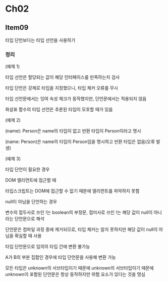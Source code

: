 # Ch02

## Item09

타입 단언보다는 타입 선언을 사용하기

### 정리

(예제 1)

타입 선언은 할당되는 값이 해당 인터페이스를 만족하는지 검사

타입 단언은 강제로 타입을 지정했으니, 타입 체커 오류를 무시

타입 선언문에서는 잉여 속성 체크가 동작했지만, 단언문에서는 적용되지 않음

화살표 함수의 타입 선언은 추론된 타입이 모호할 때가 있음

(예제 2)

(name): Person은 name의 타입이 없고 반환 타입이 Person이라고 명시

(name: Person)은 name의 타입이 Person임을 명시하고 반환 타입은 없음(오류 발생)

(예제 3)

타입 단언이 필요한 경우

DOM 엘리먼트에 접근할 때

타입스크립트는 DOM에 접근할 수 없기 때문에 엘리먼트를 파악하지 못함

null이 아님을 단언하는 경우

변수의 접두사로 쓰인 !는 boolean의 부정문, 접미사로 쓰인 !는 해당 값이 null이 아니라는 단언문으로 해석

단언문은 컴파일 과정 중에 제거되므로, 타입 체커는 알지 못하지만 해당 값이 null이 아님을 확실할 때 사용

타입 단언문으로 임의의 타입 간에 변환 불가능

A가 B의 부분 집합인 경우에 타입 단언문을 사용해 변환 가능

모든 타입은 unknown의 서브타입이기 때문에 unknown의 서브타입이기 때문에 unknown이 포함된 단언문은 항상 동작하지만 위험 요소가 있다는 것을 명심
